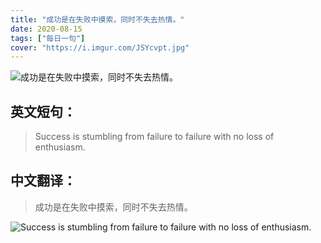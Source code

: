 ```yaml
---
title: "成功是在失败中摸索，同时不失去热情。"
date: 2020-08-15
tags: ["每日一句"]
cover: "https://i.imgur.com/JSYcvpt.jpg"
---
```


![成功是在失败中摸索，同时不失去热情。](https://i.imgur.com/MxlWLVn.jpg)

## 英文短句：
> Success is stumbling from failure to failure with no loss of enthusiasm.

<!--more-->

## 中文翻译：
> 成功是在失败中摸索，同时不失去热情。

![Success is stumbling from failure to failure with no loss of enthusiasm.](https://i.imgur.com/6tOhScG.jpg)

